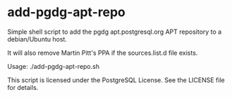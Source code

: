 add-pgdg-apt-repo
=================

Simple shell script to add the pgdg apt.postgresql.org APT repository to a
debian/Ubuntu host.

It will also remove Martin Pitt's PPA if the sources.list.d file exists.

Usage: ./add-pgdg-apt-repo.sh

This script is licensed under the PostgreSQL License. See the LICENSE file for
details.
